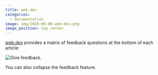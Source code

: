 ```yaml
---
title: web.dev
categories:
  - documentation
image: img/2020-06-06-web-dev.png
image_position: top center
---
```


[web.dev](https://web.dev/) provides a matrix of feedback questions at the bottom of each article:

![Give feedback.](/feedback-library/img/2020-06-06-web-dev.png)

You can also collapse the feedback feature.
